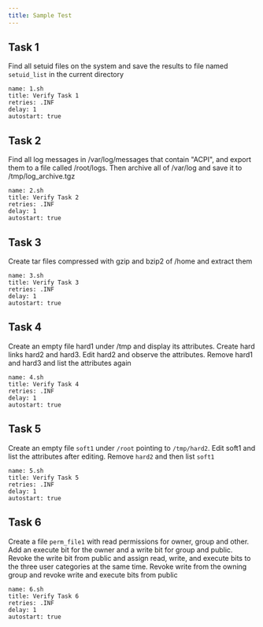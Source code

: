 ```yaml
---
title: Sample Test
---
```


## Task 1

Find all setuid files on the system and save the results to file named `setuid_list` in the current directory

```examiner:execute-test
name: 1.sh
title: Verify Task 1
retries: .INF
delay: 1
autostart: true
```

## Task 2

Find all log messages in /var/log/messages that contain "ACPI", and export them to a file called /root/logs. Then archive all of /var/log and save it to /tmp/log_archive.tgz

```examiner:execute-test
name: 2.sh
title: Verify Task 2
retries: .INF
delay: 1
autostart: true
```

## Task 3

Create tar files compressed with gzip and bzip2 of /home and extract them

```examiner:execute-test
name: 3.sh
title: Verify Task 3
retries: .INF
delay: 1
autostart: true
```

## Task 4

Create an empty file hard1 under /tmp and display its attributes. Create hard links hard2 and hard3. Edit hard2 and observe the attributes. Remove hard1 and hard3 and list the attributes again

```examiner:execute-test
name: 4.sh
title: Verify Task 4
retries: .INF
delay: 1
autostart: true
```

## Task 5

Create an empty file `soft1` under `/root` pointing to `/tmp/hard2`. Edit soft1 and list the attributes after editing. Remove `hard2` and then list `soft1`

```examiner:execute-test
name: 5.sh
title: Verify Task 5
retries: .INF
delay: 1
autostart: true
```

## Task 6
Create a file `perm_file1` with read permissions for owner, group and other. Add an execute bit for the owner and a write bit for group and public. Revoke the write bit from public and assign read, write, and execute bits to the three user categories at the same time. Revoke write from the owning group and revoke write and execute bits from public

```examiner:execute-test
name: 6.sh
title: Verify Task 6
retries: .INF
delay: 1
autostart: true
```
